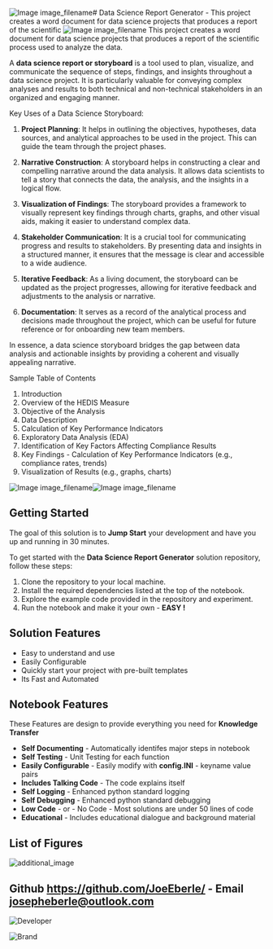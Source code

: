 ![Image image_filename](solution_sign.png)# Data Science Report Generator - This project creates a word document for data science projects that produces a report of the scientific ![Image image_filename](code.png)
This project creates a word document for data science projects that produces a report of the scientific process used to analyze the data. 

A **data science report or storyboard** is a tool used to plan, visualize, and communicate the sequence of steps,
findings, and insights throughout a data science project. It is particularly valuable for conveying complex
analyses and results to both technical and non-technical stakeholders in an organized and engaging manner.

Key Uses of a Data Science Storyboard:
1. **Project Planning**: It helps in outlining the objectives, hypotheses, data sources, and analytical approaches to be used in the project. This can guide the team through the project phases.

2. **Narrative Construction**: A storyboard helps in constructing a clear and compelling narrative around the data analysis. It allows data scientists to tell a story that connects the data, the analysis, and the insights in a logical flow.

3. **Visualization of Findings**: The storyboard provides a framework to visually represent key findings through charts, graphs, and other visual aids, making it easier to understand complex data.

4. **Stakeholder Communication**: It is a crucial tool for communicating progress and results to stakeholders. By presenting data and insights in a structured manner, it ensures that the message is clear and accessible to a wide audience.

5. **Iterative Feedback**: As a living document, the storyboard can be updated as the project progresses, allowing for iterative feedback and adjustments to the analysis or narrative.

6. **Documentation**: It serves as a record of the analytical process and decisions made throughout the project, which can be useful for future reference or for onboarding new team members.

In essence, a data science storyboard bridges the gap between data analysis and actionable insights by providing a coherent and visually appealing narrative.

Sample Table of Contents
1. Introduction
2. Overview of the HEDIS Measure
3. Objective of the Analysis
4. Data Description
5. Calculation of Key Performance Indicators
6. Exploratory Data Analysis (EDA)
7. Identification of Key Factors Affecting Compliance Results
8. Key Findings - Calculation of Key Performance Indicators (e.g., compliance rates, trends)
9. Visualization of Results (e.g., graphs, charts)

![Image image_filename](code.png)![Image image_filename](sample.png)
## Getting Started

The goal of this solution is to **Jump Start** your development and have you up and running in 30 minutes. 

To get started with the **Data Science Report Generator** solution repository, follow these steps:
1. Clone the repository to your local machine.
2. Install the required dependencies listed at the top of the notebook.
3. Explore the example code provided in the repository and experiment.
4. Run the notebook and make it your own - **EASY !**
    
## Solution Features
- Easy to understand and use  
- Easily Configurable 
- Quickly start your project with pre-built templates
- Its Fast and Automated

## Notebook Features

These Features are design to provide everything you need for **Knowledge Transfer** 

- **Self Documenting** - Automatically identifes major steps in notebook 
- **Self Testing** - Unit Testing for each function
- **Easily Configurable** - Easily modify with **config.INI** - keyname value pairs
- **Includes Talking Code** - The code explains itself 
- **Self Logging** - Enhanced python standard logging   
- **Self Debugging** - Enhanced python standard debugging
- **Low Code** - or - No Code  - Most solutions are under 50 lines of code
- **Educational** - Includes educational dialogue and background material
    
## List of Figures
 ![additional_image](data_science_report_generator.png)  <br>
    

## Github https://github.com/JoeEberle/ - Email  josepheberle@outlook.com 
    
![Developer](developer.png)

![Brand](brand.png)
    
